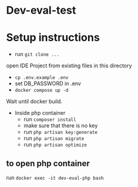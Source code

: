 # Dev-eval-test

# Setup instructions

- run `git clone ...`

open IDE Project from existing files in this directory
- `cp .env.example .env`
- set DB_PASSWORD in .env
- `docker compose up -d`

Wait until docker build.

- Inside php container
    - run `composer install`
    - make sure that there is no key
    - run `php artisan key:generate`
    - run `php artisan migrate`
    - run `php artisan optimize`

## to open php container
run `docker exec -it dev-eval-php bash`

